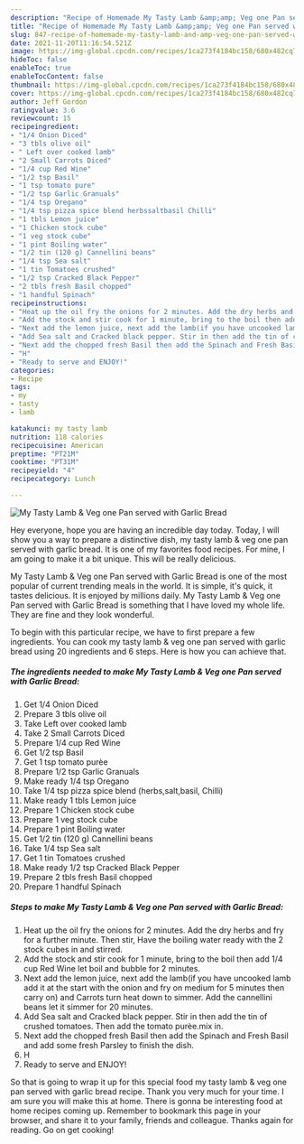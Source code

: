 ```yaml
---
description: "Recipe of Homemade My Tasty Lamb &amp;amp; Veg one Pan served with Garlic Bread"
title: "Recipe of Homemade My Tasty Lamb &amp;amp; Veg one Pan served with Garlic Bread"
slug: 847-recipe-of-homemade-my-tasty-lamb-and-amp-veg-one-pan-served-with-garlic-bread
date: 2021-11-20T11:16:54.521Z
image: https://img-global.cpcdn.com/recipes/1ca273f4184bc158/680x482cq70/my-tasty-lamb-veg-one-pan-served-with-garlic-bread-recipe-main-photo.jpg
hideToc: false
enableToc: true
enableTocContent: false
thumbnail: https://img-global.cpcdn.com/recipes/1ca273f4184bc158/680x482cq70/my-tasty-lamb-veg-one-pan-served-with-garlic-bread-recipe-main-photo.jpg
cover: https://img-global.cpcdn.com/recipes/1ca273f4184bc158/680x482cq70/my-tasty-lamb-veg-one-pan-served-with-garlic-bread-recipe-main-photo.jpg
author: Jeff Gordon
ratingvalue: 3.6
reviewcount: 15
recipeingredient:
- "1/4 Onion Diced"
- "3 tbls olive oil"
- " Left over cooked lamb"
- "2 Small Carrots Diced"
- "1/4 cup Red Wine"
- "1/2 tsp Basil"
- "1 tsp tomato pure"
- "1/2 tsp Garlic Granuals"
- "1/4 tsp Oregano"
- "1/4 tsp pizza spice blend herbssaltbasil Chilli"
- "1 tbls Lemon juice"
- "1 Chicken stock cube"
- "1 veg stock cube"
- "1 pint Boiling water"
- "1/2 tin (120 g) Cannellini beans"
- "1/4 tsp Sea salt"
- "1 tin Tomatoes crushed"
- "1/2 tsp Cracked Black Pepper"
- "2 tbls fresh Basil chopped"
- "1 handful Spinach"
recipeinstructions:
- "Heat up the oil fry the onions for 2 minutes. Add the dry herbs and fry for a further minute. Then stir, Have the boiling water ready with the 2 stock cubes in and stirred."
- "Add the stock and stir cook for 1 minute, bring to the boil then add 1/4 cup Red Wine let boil and bubble for 2 minutes."
- "Next add the lemon juice, next add the lamb(if you have uncooked lamb add it at the start with the onion and fry on medium for 5 minutes then carry on) and Carrots turn heat down to simmer. Add the cannellini beans let it simmer for 20 minutes."
- "Add Sea salt and Cracked black pepper. Stir in then add the tin of crushed tomatoes. Then add the tomato purèe.mix in."
- "Next add the chopped fresh Basil then add the Spinach and Fresh Basil and add some fresh Parsley to finish the dish."
- "H"
- "Ready to serve and ENJOY!"
categories:
- Recipe
tags:
- my
- tasty
- lamb

katakunci: my tasty lamb 
nutrition: 118 calories
recipecuisine: American
preptime: "PT21M"
cooktime: "PT31M"
recipeyield: "4"
recipecategory: Lunch

---
```



![My Tasty Lamb &amp; Veg one Pan served with Garlic Bread](https://img-global.cpcdn.com/recipes/1ca273f4184bc158/680x482cq70/my-tasty-lamb-veg-one-pan-served-with-garlic-bread-recipe-main-photo.jpg)

Hey everyone, hope you are having an incredible day today. Today, I will show you a way to prepare a distinctive dish, my tasty lamb &amp; veg one pan served with garlic bread. It is one of my favorites food recipes. For mine, I am going to make it a bit unique. This will be really delicious.

My Tasty Lamb &amp; Veg one Pan served with Garlic Bread is one of the most popular of current trending meals in the world. It is simple, it's quick, it tastes delicious. It is enjoyed by millions daily. My Tasty Lamb &amp; Veg one Pan served with Garlic Bread is something that I have loved my whole life. They are fine and they look wonderful.




To begin with this particular recipe, we have to first prepare a few ingredients. You can cook my tasty lamb &amp; veg one pan served with garlic bread using 20 ingredients and 6 steps. Here is how you can achieve that.

<!--inarticleads1-->

##### The ingredients needed to make My Tasty Lamb &amp; Veg one Pan served with Garlic Bread:

1. Get 1/4 Onion Diced
1. Prepare 3 tbls olive oil
1. Take  Left over cooked lamb
1. Take 2 Small Carrots Diced
1. Prepare 1/4 cup Red Wine
1. Get 1/2 tsp Basil
1. Get 1 tsp tomato purèe
1. Prepare 1/2 tsp Garlic Granuals
1. Make ready 1/4 tsp Oregano
1. Take 1/4 tsp pizza spice blend (herbs,salt,basil, Chilli)
1. Make ready 1 tbls Lemon juice
1. Prepare 1 Chicken stock cube
1. Prepare 1 veg stock cube
1. Prepare 1 pint Boiling water
1. Get 1/2 tin (120 g) Cannellini beans
1. Take 1/4 tsp Sea salt
1. Get 1 tin Tomatoes crushed
1. Make ready 1/2 tsp Cracked Black Pepper
1. Prepare 2 tbls fresh Basil chopped
1. Prepare 1 handful Spinach




<!--inarticleads2-->

##### Steps to make My Tasty Lamb &amp; Veg one Pan served with Garlic Bread:

1. Heat up the oil fry the onions for 2 minutes. Add the dry herbs and fry for a further minute. Then stir, Have the boiling water ready with the 2 stock cubes in and stirred.
1. Add the stock and stir cook for 1 minute, bring to the boil then add 1/4 cup Red Wine let boil and bubble for 2 minutes.
1. Next add the lemon juice, next add the lamb(if you have uncooked lamb add it at the start with the onion and fry on medium for 5 minutes then carry on) and Carrots turn heat down to simmer. Add the cannellini beans let it simmer for 20 minutes.
1. Add Sea salt and Cracked black pepper. Stir in then add the tin of crushed tomatoes. Then add the tomato purèe.mix in.
1. Next add the chopped fresh Basil then add the Spinach and Fresh Basil and add some fresh Parsley to finish the dish.
1. H
1. Ready to serve and ENJOY!



So that is going to wrap it up for this special food my tasty lamb &amp; veg one pan served with garlic bread recipe. Thank you very much for your time. I am sure you will make this at home. There is gonna be interesting food at home recipes coming up. Remember to bookmark this page in your browser, and share it to your family, friends and colleague. Thanks again for reading. Go on get cooking!
